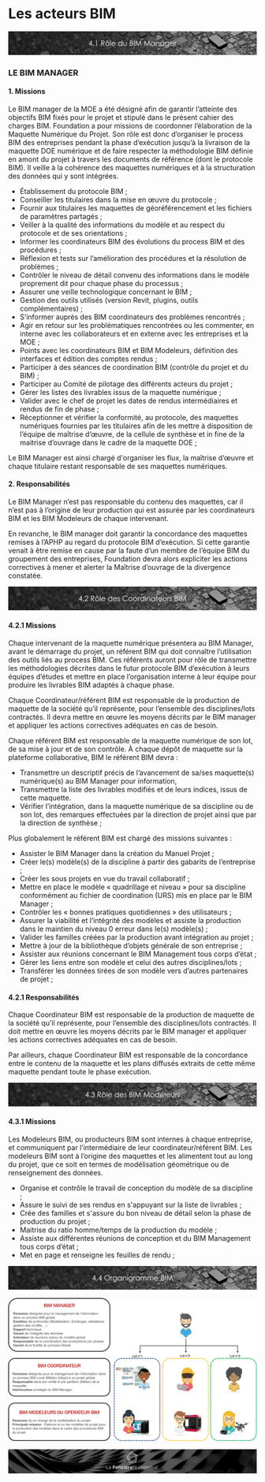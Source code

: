 # Les acteurs BIM

![](../.gitbook/assets/bim-manager.png)

### LE BIM MANAGER

#### 1. Missions

Le BIM manager de la MOE a été désigné afin de garantir l’atteinte des objectifs BIM fixés pour le projet et stipulé dans le présent cahier des charges BIM. Foundation a pour missions de coordonner l’élaboration de la Maquette Numérique du Projet. Son rôle est donc d’organiser le process BIM des entreprises pendant la phase d’exécution jusqu’à la livraison de la maquette DOE numérique et de faire respecter la méthodologie BIM définie en amont du projet à travers les documents de référence \(dont le protocole BIM\). Il veille à la cohérence des maquettes numériques et à la structuration des données qui y sont intégrées.

* Établissement du protocole BIM ;
* Conseiller les titulaires dans la mise en œuvre du protocole ;
* Fournir aux titulaires les maquettes de géoréférencement et les fichiers de paramètres partagés ;
* Veiller à la qualité des informations du modèle et au respect du protocole et de ses orientations ;
* Informer les coordinateurs BIM des évolutions du process BIM et des procédures ;
* Réflexion et tests sur l’amélioration des procédures et la résolution de problèmes ;
* Contrôler le niveau de détail convenu des informations dans le modèle proprement dit pour chaque phase du processus ;
* Assurer une veille technologique concernant le BIM ;
* Gestion des outils utilisés \(version Revit, plugins, outils complémentaires\) ;
* S’informer auprès des BIM coordinateurs des problèmes rencontrés ;
* Agir en retour sur les problématiques rencontrées ou les commenter, en interne avec les collaborateurs et en externe avec les entreprises et la MOE ;
* Points avec les coordinateurs BIM et BIM Modeleurs, définition des interfaces et édition des comptes rendus ;
* Participer à des séances de coordination BIM \(contrôle du projet et du BIM\) ;
* Participer au Comité de pilotage des différents acteurs du projet ;
* Gérer les listes des livrables issus de la maquette numérique ;
* Valider avec le chef de projet les dates de rendus intermédiaires et rendus de fin de phase ;
* Réceptionner et vérifier la conformité, au protocole, des maquettes numériques fournies par les titulaires afin de les mettre à disposition de l’équipe de maîtrise d’œuvre, de la cellule de synthèse et in fine de la maitrise d’ouvrage dans le cadre de la maquette DOE ;

Le BIM Manager est ainsi chargé d'organiser les flux, la maîtrise d’œuvre et chaque titulaire restant responsable de ses maquettes numériques.

#### 2. Responsabilités

Le BIM Manager n’est pas responsable du contenu des maquettes, car il n’est pas à l’origine de leur production qui est assurée par les coordinateurs BIM et les BIM Modeleurs de chaque intervenant.

En revanche, le BIM manager doit garantir la concordance des maquettes remises à l’APHP au regard du protocole BIM d’exécution. Si cette garantie venait à être remise en cause par la faute d’un membre de l’équipe BIM du groupement des entreprises, Foundation devra alors expliciter les actions correctives à mener et alerter la Maîtrise d’ouvrage de la divergence constatée.

![](../.gitbook/assets/bim-coordinateur.png)

#### 4.2.1   Missions

Chaque intervenant de la maquette numérique présentera au BIM Manager, avant le démarrage du projet, un référent BIM qui doit connaître l’utilisation des outils liés au process BIM. Ces référents auront pour rôle de transmettre les méthodologies décrites dans le futur protocole BIM d’exécution à leurs équipes d’études et mettre en place l’organisation interne à leur équipe pour produire les livrables BIM adaptés à chaque phase.

Chaque Coordinateur/référent BIM est responsable de la production de maquette de la société qu’il représente, pour l’ensemble des disciplines/lots contractés. Il devra mettre en œuvre les moyens décrits par le BIM manager et appliquer les actions correctives adéquates en cas de besoin.

Chaque référent BIM est responsable de la maquette numérique de son lot, de sa mise à jour et de son contrôle. À chaque dépôt de maquette sur la plateforme collaborative, BIM le référent BIM devra : 

* Transmettre un descriptif précis de l’avancement de sa/ses maquette\(s\) numérique\(s\) au BIM Manager pour information,
* Transmettre la liste des livrables modifiés et de leurs indices, issus de cette maquette.
* Vérifier l’intégration, dans la maquette numérique de sa discipline ou de son lot, des remarques effectuées par la direction de projet ainsi que par la direction de synthèse ;

Plus globalement le référent BIM est chargé des missions suivantes :

* Assister le BIM Manager dans la création du Manuel Projet ;
* Créer le\(s\) modèle\(s\) de la discipline à partir des gabarits de l’entreprise ;
* Créer les sous projets en vue du travail collaboratif ;
* Mettre en place le modèle « quadrillage et niveau » pour sa discipline conformément au fichier de coordination \(URS\) mis en place par le BIM Manager ;
* Contrôler les « bonnes pratiques quotidiennes » des utilisateurs ;
* Assurer la viabilité et l’intégrité des modèles et assiste la production dans le maintien du niveau 0 erreur dans le\(s\) modèle\(s\) ;
* Valider les familles créées par la production avant intégration au projet ;
* Mettre à jour de la bibliothèque d’objets générale de son entreprise ;
* Assister aux réunions concernant le BIM Management tous corps d’état ;
* Gérer les liens entre son modèle et celui des autres disciplines/lots ;
* Transférer les données tirées de son modèle vers d’autres partenaires de projet ;

#### 4.2.1   Responsabilités

Chaque Coordinateur BIM est responsable de la production de maquette de la société qu’il représente, pour l’ensemble des disciplines/lots contractés. Il doit mettre en œuvre les moyens décrits par le BIM manager et appliquer les actions correctives adéquates en cas de besoin.

Par ailleurs, chaque Coordinateur BIM est responsable de la concordance entre le contenu de la maquette et les plans diffusés extraits de cette même maquette pendant toute le phase exécution.



![](../.gitbook/assets/bim-modeleurs%20%281%29.png)

#### 4.3.1   Missions

Les Modeleurs BIM, ou producteurs BIM sont internes à chaque entreprise, et communiquent par l’intermédiaire de leur coordinateur/référent BIM. Les modeleurs BIM sont à l’origine des maquettes et les alimentent tout au long du projet, que ce soit en termes de modélisation géométrique ou de renseignement des données.

* Organise et contrôle le travail de conception du modèle de sa discipline ;
* Assure le suivi de ses rendus en s'appuyant sur la liste de livrables ;
* Crée des familles et s'assure du bon niveau de détail selon la phase de production du projet ;
* Maitrise du ratio homme/temps de la production du modèle ;
* Assiste aux différentes réunions de conception et du BIM Management tous corps d’état ;
* Met en page et renseigne les feuilles de rendu ;

![](../.gitbook/assets/organigramme-bim.png)

![](../.gitbook/assets/synth.png)

![](../.gitbook/assets/wallpaper_fnum_black.jpg)


